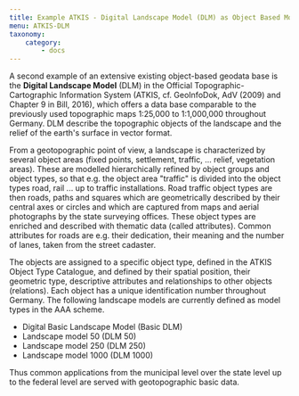 ```yaml
---
title: Example ATKIS - Digital Landscape Model (DLM) as Object Based Model
menu: ATKIS-DLM
taxonomy:
    category:
        - docs
---
```

A second example of an extensive existing object-based geodata base is the **Digital Landscape Model** (DLM) in the Official Topographic-Cartographic Information System (ATKIS, cf. GeoInfoDok, AdV (2009) and Chapter 9 in Bill, 2016), which offers a data base comparable to the previously used topographic maps 1:25,000 to 1:1,000,000 throughout Germany. DLM describe the topographic objects of the landscape and the relief of the earth's surface in vector format.

From a geotopographic point of view, a landscape is characterized by several object areas (fixed points, settlement, traffic, ... relief, vegetation areas). These are modelled hierarchically refined by object groups and object types, so that e.g. the object area "traffic" is divided into the object types road, rail ... up to traffic installations. Road traffic object types are then roads, paths and squares which are geometrically described by their central axes or circles and which are captured from maps and aerial photographs by the state surveying offices. These object types are enriched and described with thematic data (called attributes). Common attributes for roads are e.g. their dedication, their meaning and the number of lanes, taken from the street cadaster.

The objects are assigned to a specific object type, defined in the ATKIS Object Type Catalogue, and defined by their spatial position, their geometric type, descriptive attributes and relationships to other objects (relations). Each object has a unique identification number throughout Germany. The following landscape models are currently defined as model types in the AAA scheme.

- Digital Basic Landscape Model (Basic DLM)
- Landscape model 50 (DLM 50)
- Landscape model 250 (DLM 250)
- Landscape model 1000 (DLM 1000)
  
Thus common applications from the municipal level over the state level up to the federal level are served with geotopographic basic data.
